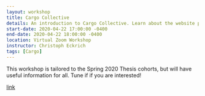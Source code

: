 ```yaml
---
layout: workshop
title: Cargo Collective
details: An introduction to Cargo Collective. Learn about the website platform Cargo Collective, how you can add content and customize pages!
start-date: 2020-04-22 17:00:00 -0400
end-date: 2020-04-22 18:00:00 -0400
location: Virtual Zoom Workshop
instructor: Christoph Eckrich
tags: [Cargo]
---
```


This workshop is tailored to the Spring 2020 Thesis cohorts, but will have useful information for all. Tune if if you are interested!


[link](https://cmu.zoom.us/rec/share/pusocpvA9j9IUoXk7WHie_4fT43Baaa8g3RI_qFfyhu1V3wrf7qLBIilmH4T4YJd)